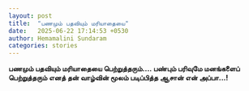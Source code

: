 ```yaml
---
layout: post
title:  "பணமும் பதவியும் மரியாதையை"
date:   2025-06-22 17:14:53 +0530
author: Hemamalini Sundaram
categories: stories
---
```


**பணமும் பதவியும் மரியாதையை பெற்றுத்தரும்\.... பண்பும் பரிவுமே மனங்களைப்
பெற்றுத்தரும் எனத் தன் வாழ்வின் மூலம் படிப்பித்த ஆசான் என் அப்பா\...!**
